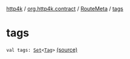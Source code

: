 [http4k](../../index.md) / [org.http4k.contract](../index.md) / [RouteMeta](index.md) / [tags](./tags.md)

# tags

`val tags: `[`Set`](https://kotlinlang.org/api/latest/jvm/stdlib/kotlin.collections/-set/index.html)`<`[`Tag`](../-tag/index.md)`>` [(source)](https://github.com/http4k/http4k/blob/master/http4k-contract/src/main/kotlin/org/http4k/contract/routeMeta.kt#L77)